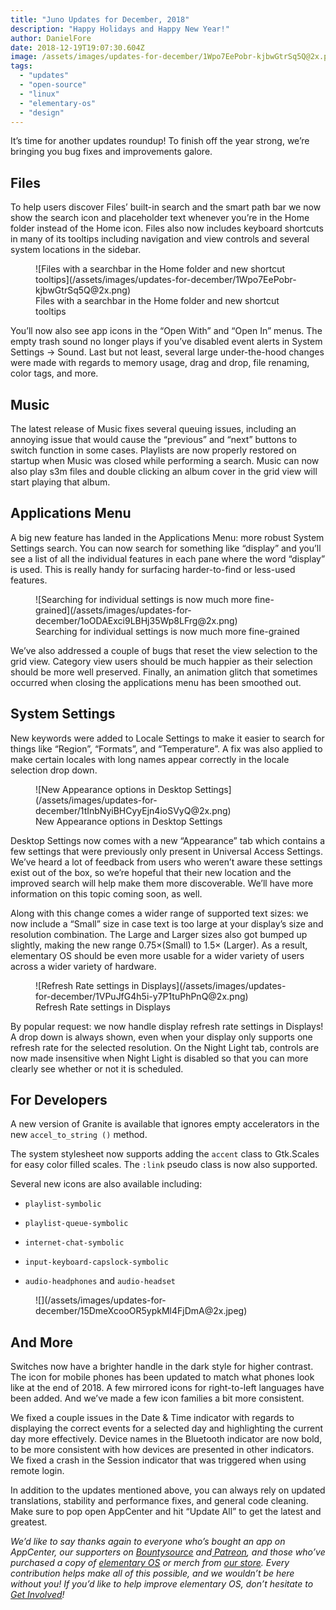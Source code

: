 ```yaml
---
title: "Juno Updates for December, 2018"
description: "Happy Holidays and Happy New Year!"
author: DanielFore
date: 2018-12-19T19:07:30.604Z
image: /assets/images/updates-for-december/1Wpo7EePobr-kjbwGtrSq5Q@2x.png
tags:
  - "updates"
  - "open-source"
  - "linux"
  - "elementary-os"
  - "design"
---
```


It’s time for another updates roundup! To finish off the year strong, we’re bringing you bug fixes and improvements galore.

## Files

To help users discover Files’ built-in search and the smart path bar we now show the search icon and placeholder text whenever you’re in the Home folder instead of the Home icon. Files also now includes keyboard shortcuts in many of its tooltips including navigation and view controls and several system locations in the sidebar.

<figure markdown="1">
![Files with a searchbar in the Home folder and new shortcut tooltips](/assets/images/updates-for-december/1Wpo7EePobr-kjbwGtrSq5Q@2x.png)
<figcaption markdown="1">
Files with a searchbar in the Home folder and new shortcut tooltips
</figcaption>
</figure>

You’ll now also see app icons in the “Open With” and “Open In” menus. The empty trash sound no longer plays if you’ve disabled event alerts in System Settings → Sound. Last but not least, several large under-the-hood changes were made with regards to memory usage, drag and drop, file renaming, color tags, and more.

## Music

The latest release of Music fixes several queuing issues, including an annoying issue that would cause the “previous” and “next” buttons to switch function in some cases. Playlists are now properly restored on startup when Music was closed while performing a search. Music can now also play s3m files and double clicking an album cover in the grid view will start playing that album.

## Applications Menu

A big new feature has landed in the Applications Menu: more robust System Settings search. You can now search for something like “display” and you’ll see a list of all the individual features in each pane where the word “display” is used. This is really handy for surfacing harder-to-find or less-used features.

<figure markdown="1">
![Searching for individual settings is now much more fine-grained](/assets/images/updates-for-december/1oODAExci9LBHj35Wp8LFrg@2x.png)
<figcaption markdown="1">
Searching for individual settings is now much more fine-grained
</figcaption>
</figure>

We’ve also addressed a couple of bugs that reset the view selection to the grid view. Category view users should be much happier as their selection should be more well preserved. Finally, an animation glitch that sometimes occurred when closing the applications menu has been smoothed out.

## System Settings

New keywords were added to Locale Settings to make it easier to search for things like “Region”, “Formats”, and “Temperature”. A fix was also applied to make certain locales with long names appear correctly in the locale selection drop down.

<figure markdown="1">
![New Appearance options in Desktop Settings](/assets/images/updates-for-december/1tInbNyiBHCyyEjn4ioSVyQ@2x.png)
<figcaption markdown="1">
New Appearance options in Desktop Settings
</figcaption>
</figure>

Desktop Settings now comes with a new “Appearance” tab which contains a few settings that were previously only present in Universal Access Settings. We’ve heard a lot of feedback from users who weren’t aware these settings exist out of the box, so we’re hopeful that their new location and the improved search will help make them more discoverable. We’ll have more information on this topic coming soon, as well.

Along with this change comes a wider range of supported text sizes: we now include a “Small” size in case text is too large at your display’s size and resolution combination. The Large and Larger sizes also got bumped up slightly, making the new range 0.75×(Small) to 1.5× (Larger). As a result, elementary OS should be even more usable for a wider variety of users across a wider variety of hardware.

<figure markdown="1">
![Refresh Rate settings in Displays](/assets/images/updates-for-december/1VPuJfG4h5i-y7P1tuPhPnQ@2x.png)
<figcaption markdown="1">
Refresh Rate settings in Displays
</figcaption>
</figure>

By popular request: we now handle display refresh rate settings in Displays! A drop down is always shown, even when your display only supports one refresh rate for the selected resolution. On the Night Light tab, controls are now made insensitive when Night Light is disabled so that you can more clearly see whether or not it is scheduled.

## For Developers

A new version of Granite is available that ignores empty accelerators in the new `accel_to_string ()` method.

The system stylesheet now supports adding the `accent` class to Gtk.Scales for easy color filled scales. The `:link` pseudo class is now also supported.

Several new icons are also available including:

* `playlist-symbolic`

* `playlist-queue-symbolic`

* `internet-chat-symbolic`

* `input-keyboard-capslock-symbolic`

* `audio-headphones` and `audio-headset`

<figure markdown="1">
![](/assets/images/updates-for-december/15DmeXcooOR5ypkMl4FjDmA@2x.jpeg)
</figure>

## And More

Switches now have a brighter handle in the dark style for higher contrast. The icon for mobile phones has been updated to match what phones look like at the end of 2018. A few mirrored icons for right-to-left languages have been added. And we’ve made a few icon families a bit more consistent.

We fixed a couple issues in the Date & Time indicator with regards to displaying the correct events for a selected day and highlighting the current day more effectively. Device names in the Bluetooth indicator are now bold, to be more consistent with how devices are presented in other indicators. We fixed a crash in the Session indicator that was triggered when using remote login.

In addition to the updates mentioned above, you can always rely on updated translations, stability and performance fixes, and general code cleaning. Make sure to pop open AppCenter and hit “Update All” to get the latest and greatest.

*We’d like to say thanks again to everyone who’s bought an app on AppCenter, our supporters on [Bountysource](https://salt.bountysource.com/teams/elementary) and[ Patreon](https://www.patreon.com/elementary), and those who’ve purchased a copy of [elementary OS](https://elementary.io/) or merch from [our store](https://elementary.io/store/). Every contribution helps make all of this possible, and we wouldn’t be here without you! If you’d like to help improve elementary OS, don’t hesitate to [Get Involved](https://elementary.io/get-involved)!*